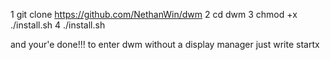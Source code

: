 1 git clone https://github.com/NethanWin/dwm
2 cd dwm
3 chmod +x ./install.sh
4 ./install.sh

and your'e done!!!
to enter dwm without a display manager just write
startx
